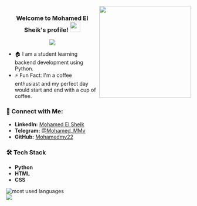 <img width="250" align="right" src="https://c.tenor.com/_DOBjnGspYAAAAAM/code-coding.gif">
<h3 align="center">Welcome to Mohamed El Sheik's profile! <img src="https://media.giphy.com/media/hvRJCLFzcasrR4ia7z/giphy.gif" width="28"></h3>

<!-- Typing SVG -->
<p align="center">
  <a href="https://github.com/DenverCoder1/readme-typing-svg">
    <img src="https://readme-typing-svg.herokuapp.com/?lines=Programming%20Student;Always%20learning%20new%20things&font=Fira%20Code&center=true&width=440&height=45&color=f75c7e&vCenter=true&size=22">
  </a>
</p>

- 🏠 I am a student learning backend development using Python.
- ⚡ Fun Fact: I'm a coffee enthusiast and my perfect day would start and end with a cup of coffee.

### 📩 Connect with Me:
- **LinkedIn:** [Mohamed El Sheik](https://www.linkedin.com/in/mohamed-el-sheik-7a028b220/)
- **Telegram:** [@Mohamed_MMv](https://t.me/Mohamed_MMv)
- **GitHub:** [Mohamedmv22](https://github.com/Mohamedmv22)

### 🛠️ Tech Stack
- **Python**
- **HTML**
- **CSS**

<img align="left" src="https://github-readme-stats.vercel.app/api/top-langs?username=Mohamedmv22&show_icons=true&locale=en&layout=compact&theme=radical" alt="most used languages"/>
<br>
<a href="https://komarev.com/ghpvc/?username=Mohamedmv22&style=for-the-badge">
  <img src="https://komarev.com/ghpvc/?username=Mohamedmv22&style=for-the-badge">
</a>
